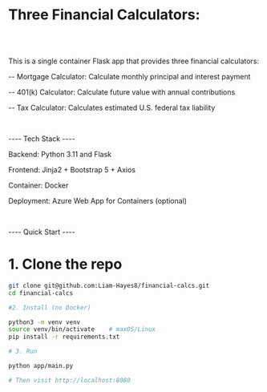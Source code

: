 # Three Financial Calculators:
<br>
<br>

This is a single container Flask app that provides three financial calculators:
<br>

-- Mortgage Calculator: Calculate monthly principal and interest payment

-- 401(k) Calculator: Calculate future value with annual contributions

-- Tax Calculator: Calculates estimated U.S. federal tax liability

<br>

---- Tech Stack ----

Backend: Python 3.11 and Flask

Frontend: Jinja2 + Bootstrap 5 + Axios

Container: Docker

Deployment: Azure Web App for Containers (optional)

<br>

---- Quick Start ----


# 1. Clone the repo
```bash
git clone git@github.com:Liam-Hayes8/financial-calcs.git
cd financial-calcs

#2. Install (no Docker)

python3 -m venv venv
source venv/bin/activate	# maxOS/Linux
pip install -r requirements.txt

# 3. Run

python app/main.py

# Then visit http://localhost:8080

